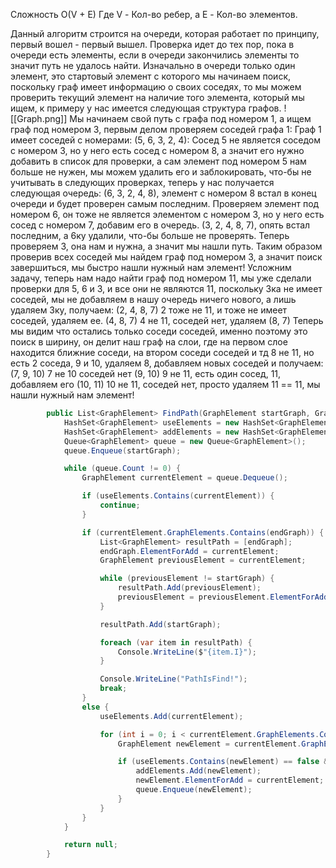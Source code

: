 Сложность O(V + E) Где V - Кол-во ребер, а E - Кол-во элементов.

Данный алгоритм строится на очереди, которая работает по принципу, первый вошел - первый вышел. Проверка идет до тех пор, пока в очереди есть элементы, если в очереди закончились элементы то значит путь не удалось найти. 
Изначально в очереди только один элемент, это стартовый элемент с которого мы начинаем поиск, поскольку граф имеет информацию о своих соседях, то мы можем проверить текущий элемент на наличие того элемента, который мы ищем, к примеру у нас имеется следующая структура графов.
![[Graph.png]]
Мы начинаем свой путь с графа под номером 1, а ищем граф под номером 3, первым делом проверяем соседей графа 1:
Граф 1 имеет соседей с номерами: (5, 6, 3, 2, 4):
Сосед 5 не является соседом с номером 3, но у него есть сосед с номером 8, а значит его нужно добавить в список для проверки, а сам элемент под номером 5 нам больше не нужен, мы можем удалить его и заблокировать, что-бы не учитывать в следующих проверках, теперь у нас получается следующая очередь:
(6, 3, 2, 4, 8), элемент с номером 8 встал в конец очереди и будет проверен самым последним.
Проверяем элемент под номером 6, он тоже не является элементом с номером 3, но у него есть сосед с номером 7, добавим его в очередь.
(3, 2, 4, 8, 7), опять встал последним, а 6ку удалили, что-бы больше не проверять. 
Теперь проверяем 3, она нам и нужна, а значит мы нашли путь.
Таким образом проверив всех соседей мы найдем граф под номером 3, а значит поиск завершиться, мы быстро нашли нужный нам элемент!
Усложним задачу, теперь нам надо найти граф под номером 11, мы уже сделали проверки для 5, 6 и 3, и все они не являются 11, поскольку 3ка не имеет соседей, мы не добавляем в нашу очередь ничего нового, а лишь удаляем 3ку, получаем:
(2, 4, 8, 7)
2 тоже не 11, и тоже не имеет соседей, удаляем ее.
(4, 8, 7)
4 не 11, соседей нет, удаляем
(8, 7)
Теперь мы видим что остались только соседи соседей, именно поэтому это поиск в ширину, он делит наш граф на слои, где на первом слое находится ближние соседи, на втором соседи соседей и тд
8 не 11, но есть 2 соседа, 9 и 10, удаляем 8, добавляем новых соседей и получаем:
(7, 9, 10)
7 не 10 соседей нет
(9, 10)
9 не 11, есть один сосед, 11, добавляем его
(10, 11)
10 не 11, соседей нет, просто удаляем
11 == 11, мы нашли нужный нам элемент!


```csharp
        public List<GraphElement> FindPath(GraphElement startGraph, GraphElement endGraph) {
            HashSet<GraphElement> useElements = new HashSet<GraphElement>();
            HashSet<GraphElement> addElements = new HashSet<GraphElement>();
            Queue<GraphElement> queue = new Queue<GraphElement>();
            queue.Enqueue(startGraph);

            while (queue.Count != 0) {
                GraphElement currentElement = queue.Dequeue();

                if (useElements.Contains(currentElement)) {
                    continue;
                }

                if (currentElement.GraphElements.Contains(endGraph)) {
                    List<GraphElement> resultPath = [endGraph];
                    endGraph.ElementForAdd = currentElement;
                    GraphElement previousElement = currentElement;

                    while (previousElement != startGraph) {
                        resultPath.Add(previousElement);
                        previousElement = previousElement.ElementForAdd;
                    }

                    resultPath.Add(startGraph);

                    foreach (var item in resultPath) {
                        Console.WriteLine($"{item.I}");
                    }

                    Console.WriteLine("PathIsFind!");
                    break;
                }
                else {
                    useElements.Add(currentElement);

                    for (int i = 0; i < currentElement.GraphElements.Count; i++) {
                        GraphElement newElement = currentElement.GraphElements.ElementAt(i);

                        if (useElements.Contains(newElement) == false && addElements.Contains(newElement) == false) {
                            addElements.Add(newElement);
                            newElement.ElementForAdd = currentElement;
                            queue.Enqueue(newElement);
                        }
                    }
                }
            }

            return null;
        }
```
